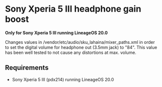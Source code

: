 # Sony Xperia 5 III headphone gain boost


**Only for Sony Xperia 5 III running LineageOS 20.0**

Changes values in /vendor/etc/audio/sku_lahaina/mixer_paths.xml in order to set the digital volume for headphone out (3.5mm jack) to "84".
This value has been well tested to not cause any distortions at max. volume.



## Requirements
- Sony Xperia 5 III (pdx214) running LineageOS 20.0


